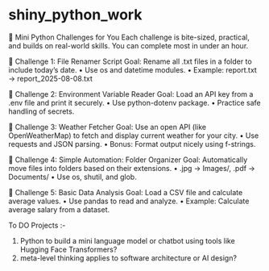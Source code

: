 # shiny_python_work

🧪 Mini Python Challenges for You
Each challenge is bite-sized, practical, and builds on real-world skills. You can complete most in under an hour.

🔹 Challenge 1: File Renamer Script
Goal: Rename all .txt files in a folder to include today’s date.
•	Use os and datetime modules.
•	Example: report.txt → report_2025-08-08.txt

🔹 Challenge 2: Environment Variable Reader
Goal: Load an API key from a .env file and print it securely.
•	Use python-dotenv package.
•	Practice safe handling of secrets.

🔹 Challenge 3: Weather Fetcher
Goal: Use an open API (like OpenWeatherMap) to fetch and display current weather for your city.
•	Use requests and JSON parsing.
•	Bonus: Format output nicely using f-strings.

🔹 Challenge 4: Simple Automation: Folder Organizer
Goal: Automatically move files into folders based on their extensions.
•	.jpg → Images/, .pdf → Documents/
•	Use os, shutil, and glob.

🔹 Challenge 5: Basic Data Analysis
Goal: Load a CSV file and calculate average values.
•	Use pandas to read and analyze.
•	Example: Calculate average salary from a dataset.



To DO Projects :-
1.  Python to build a mini language model or chatbot using tools like Hugging Face Transformers? 
2.  meta-level thinking applies to software architecture or AI design?

